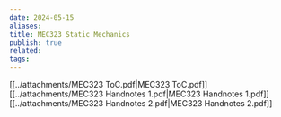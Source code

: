 ```yaml
---
date: 2024-05-15
aliases: 
title: MEC323 Static Mechanics
publish: true
related: 
tags: 
---
```

[[../attachments/MEC323 ToC.pdf|MEC323 ToC.pdf]]
[[../attachments/MEC323 Handnotes 1.pdf|MEC323 Handnotes 1.pdf]]
[[../attachments/MEC323 Handnotes 2.pdf|MEC323 Handnotes 2.pdf]]